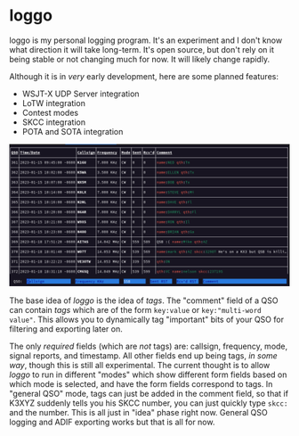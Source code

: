 # loggo

loggo is my personal logging program. It's an experiment and I don't know what
direction it will take long-term. It's open source, but don't rely on it being
stable or not changing much for now. It will likely change rapidly.

Although it is in _very_ early development, here are some planned features:

* WSJT-X UDP Server integration
* LoTW integration
* Contest modes
* SKCC integration
* POTA and SOTA integration

<img src="img/screenshot.png">

The base idea of *loggo* is the idea of *tags*. The "comment" field of a QSO can
contain *tags* which are of the form `key:value` or `key:"multi-word
value"`. This allows you to dynamically tag "important" bits of your QSO for
filtering and exporting later on.

The only _required_ fields (which are _not_ tags) are: callsign, frequency,
mode, signal reports, and timestamp. All other fields end up being tags,
_in some way_, though this is still all experimental. The current thought is to
allow *loggo* to run in different "modes" which show different form fields
based on which mode is selected, and have the form fields correspond to tags.
In "general QSO" mode, tags can just be added in the comment field, so that if
K3XYZ suddenly tells you his SKCC number, you can just quickly type `skcc:` and
the number. This is all just in "idea" phase right now. General QSO logging
and ADIF exporting works but that is all for now.
